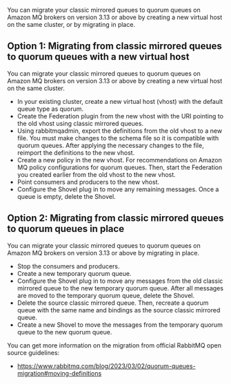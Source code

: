 You can migrate your classic mirrored queues to quorum queues on Amazon MQ brokers on version 3.13 or above by creating a new virtual host on the same cluster, or by migrating in place. 

## Option 1: Migrating from classic mirrored queues to quorum queues with a new virtual host

You can migrate your classic mirrored queues to quorum queues on Amazon MQ brokers on version 3.13 or above by creating a new virtual host on the same cluster.

- In your existing cluster, create a new virtual host (vhost) with the default queue type as quorum.
- Create the Federation plugin from the new vhost with the URI pointing to the old vhost using classic mirrored queues.
- Using rabbitmqadmin, export the definitions from the old vhost to a new file. You must make changes to the schema file so it is compatible with quorum queues.  After applying the necessary changes to the file, reimport the definitions to the new vhost.
- Create a new policy in the new vhost. For recommendations on Amazon MQ policy configurations for quorum queues. Then, start the Federation you created earlier from the old vhost to the new vhost.
- Point consumers and producers to the new vhost.
- Configure the Shovel plug in to move any remaining messages. Once a queue is empty, delete the Shovel.

## Option 2: Migrating from classic mirrored queues to quorum queues in place

You can migrate your classic mirrored queues to quorum queues on Amazon MQ brokers on version 3.13 or above by migrating in place.

- Stop the consumers and producers.
- Create a new temporary quorum queue.
- Configure the Shovel plug in to move any messages from the old classic mirrored queue to the new temporary quorum queue. After all messages are moved to the temporary quorum queue, delete the Shovel.
- Delete the source classic mirrored queue. Then, recreate a quorum queue with the same name and bindings as the source classic mirrored queue.
- Create a new Shovel to move the messages from the temporary quorum queue to the new quorum queue.

You can get more information on the migration from official RabbitMQ open source guidelines:
- https://www.rabbitmq.com/blog/2023/03/02/quorum-queues-migration#moving-definitions
